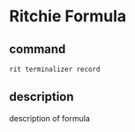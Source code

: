 # Ritchie Formula

## command

```bash
rit terminalizer record
```

## description

description of formula
